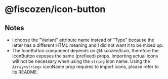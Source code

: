 # @fiscozen/icon-button

## Notes
- I choose the "Variant" attribute name instead of "Type" because the latter has a different HTML meaning and I did not want it to be mixed up.
- The IconButton component depends on @fiscozen/Icon, therefore the IconButton exposes the same (prefixed) props. Importing actual icons will not be necessary when using the `string` icon name. Using the `Array<string>` iconName prop requires to import icons, please refer to its README. 